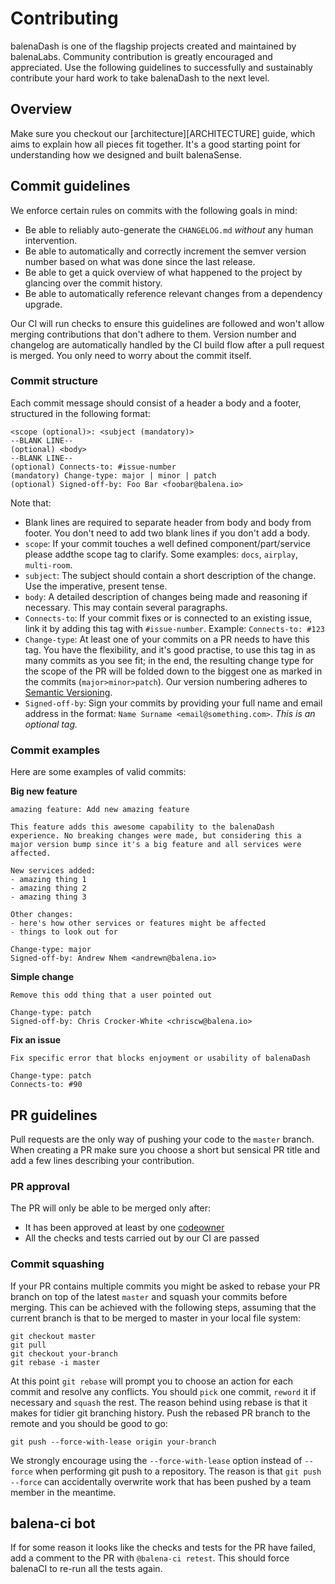 # Contributing
 
balenaDash is one of the flagship projects created and maintained by balenaLabs. Community contribution is greatly encouraged and appreciated. Use the following guidelines to successfully and sustainably contribute your hard work to take balenaDash to the next level.
 
 
## Overview
 
Make sure you checkout our [architecture][ARCHITECTURE] guide, which aims to explain how all pieces fit together. It's a good starting point for understanding how we designed and built balenaSense.
 
 
## Commit guidelines
 
We enforce certain rules on commits with the following goals in mind:
 
- Be able to reliably auto-generate the `CHANGELOG.md` *without* any human intervention.
- Be able to automatically and correctly increment the semver version number based on what was done since the last release.
- Be able to get a quick overview of what happened to the project by glancing over the commit history.
- Be able to automatically reference relevant changes from a dependency upgrade.
 
Our CI will run checks to ensure this guidelines are followed and won't allow merging contributions that don't adhere to them. Version number and changelog are automatically handled by the CI build flow after a pull request is merged. You only need to worry about the commit itself.
 
### Commit structure
 
Each commit message should consist of a header a body and a footer, structured in the following format:
 
```
<scope (optional)>: <subject (mandatory)>
--BLANK LINE--
(optional) <body>
--BLANK LINE--
(optional) Connects-to: #issue-number
(mandatory) Change-type: major | minor | patch
(optional) Signed-off-by: Foo Bar <foobar@balena.io>
```
 
Note that:
- Blank lines are required to separate header from body and body from footer. You don't need to add two blank lines if you don't add a body.
- `scope`: If your commit touches a well defined component/part/service please addthe scope tag to clarify. Some examples: `docs`, `airplay`, `multi-room`.
- `subject`: The subject should contain a short description of the change. Use the imperative, present tense.
- `body`: A detailed description of changes being made and reasoning if necessary. This may contain several paragraphs.
- `Connects-to`: If your commit fixes or is connected to an existing issue, link it by adding this tag with `#issue-number`. Example: `Connects-to: #123`
- `Change-type`: At least one of your commits on a PR needs to have this tag. You have the flexibility, and it's good practise, to use this tag in as many commits as you see fit; in the end, the resulting change type for the scope of the PR will be folded down to the biggest one as marked in the commits (`major>minor>patch`). Our version numbering adheres to [Semantic Versioning](http://semver.org/).
- `Signed-off-by`: Sign your commits by providing your full name and email address in the format: `Name Surname <email@something.com>`. *This is an optional tag.*
 
 
### Commit examples
 
Here are some examples of valid commits:
 
**Big new feature**
 
```
amazing feature: Add new amazing feature
 
This feature adds this awesome capability to the balenaDash experience. No breaking changes were made, but considering this a major version bump since it's a big feature and all services were affected.
 
New services added:
- amazing thing 1
- amazing thing 2
- amazing thing 3
 
Other changes:
- here's how other services or features might be affected
- things to look out for
 
Change-type: major
Signed-off-by: Andrew Nhem <andrewn@balena.io>
```
 
**Simple change**
```
Remove this odd thing that a user pointed out
 
Change-type: patch
Signed-off-by: Chris Crocker-White <chriscw@balena.io>
```
 
**Fix an issue**
```
Fix specific error that blocks enjoyment or usability of balenaDash
 
Change-type: patch
Connects-to: #90
```
 
## PR guidelines
Pull requests are the only way of pushing your code to the `master` branch. When creating a PR make sure you choose a short but sensical PR title and add a few lines describing your contribution.
 
### PR approval
The PR will only be able to be merged only after:
- It has been approved at least by one [codeowner](https://github.com/balenalabs/balena-dash/blob/master/.github/CODEOWNERS)
- All the checks and tests carried out by our CI are passed
 
 
### Commit squashing
If your PR contains multiple commits you might be asked to rebase your PR branch on top of the latest `master` and squash your commits before merging. This can be achieved with the following steps, assuming that the current branch is that to be merged to master in your local file system:
 
```
git checkout master
git pull
git checkout your-branch
git rebase -i master
```
 
At this point `git rebase` will prompt you to choose an action for each commit and resolve any conflicts. You should `pick` one commit, `reword` it if necessary and `squash` the rest. The reason behind using rebase is that it makes for tidier git branching history. Push the rebased PR branch to the remote and you should be good to go:
 
```
git push --force-with-lease origin your-branch
```
 
We strongly encourage using the `--force-with-lease` option instead of `--force` when performing git push to a repository. The reason is that `git push --force` can accidentally overwrite work that has been pushed by a team member in the meantime.
 
## balena-ci bot
 
If for some reason it looks like the checks and tests for the PR have failed, add a comment to the PR with `@balena-ci retest`. This should force balenaCI to re-run all the tests again.